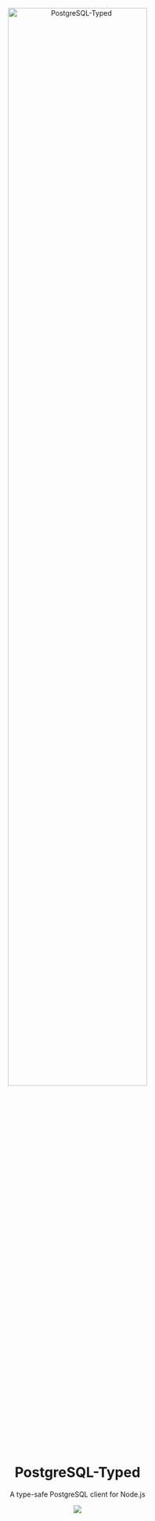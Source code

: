 <div align="center">
	<p>
		<a href="https://github.com/PostgreSQL-Typed/PostgreSQL-Typed">
			<picture>
				<source media="(prefers-color-scheme: dark)" srcset="https://cdn.rcd.gg/PostgreSQL-Typed-Banner-White.svg">
				<source media="(prefers-color-scheme: light)" srcset="https://cdn.rcd.gg/PostgreSQL-Typed-Banner-Black.svg">
				<img width="75%" alt="PostgreSQL-Typed" src="https://cdn.rcd.gg/PostgreSQL-Typed-Banner-Black.svg">
			</picture>
		</a>
	</p>
</div>

<h1 align="center">
PostgreSQL-Typed
</h1>
<p align="center">
  A type-safe PostgreSQL client for Node.js
<p>
<p align="center">
  <a href="https://www.npmjs.com/package/PostgreSQL-Typed"><img src="https://img.shields.io/npm/v/PostgreSQL-Typed?color=0064a5&label="></a>
<p>
